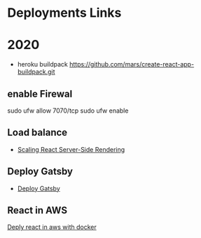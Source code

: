 # Deployments Links

# 2020
- heroku buildpack https://github.com/mars/create-react-app-buildpack.git


## enable Firewal
sudo ufw allow 7070/tcp
sudo ufw enable

## Load balance
- [Scaling React Server-Side Rendering](http://arkwright.github.io/scaling-react-server-side-rendering.html?utm_source=mybridge&utm_medium=blog&utm_campaign=read_more)

## Deploy Gatsby
- [Deploy Gatsby](https://www.gatsbyjs.org/docs/deploy-gatsby/)


## React in AWS
[Deply react in aws with docker](https://medium.com/@ianlancaster/deploying-your-react-app-to-aws-using-docker-part-1-setting-up-the-deploy-script-fdfa0b7a66c3)